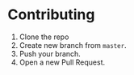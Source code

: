 # Contributing

1. Clone the repo
2. Create new branch from `master`.
3. Push your branch. 
4. Open a new Pull Request.
